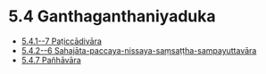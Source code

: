 # 5.4 Ganthaganthaniyaduka

* [5.4.1--7 Paṭiccādivāra](5.4/5.4.1--7.md)
* [5.4.2--6 Sahajāta-paccaya-nissaya-saṃsaṭṭha-sampayuttavāra](5.4/5.4.2--6.md)
* [5.4.7 Pañhāvāra](5.4/5.4.7.md)
